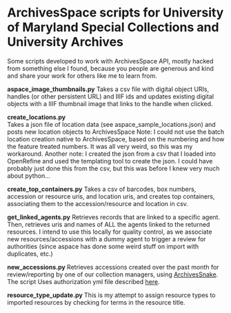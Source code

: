 # ArchivesSpace scripts for University of Maryland Special Collections and University Archives
Some scripts developed to work with ArchivesSpace API, mostly hacked from something else I found, because you people are generous
and kind and share your work for others like me to learn from. 

**aspace_image_thumbnails.py**
Takes a csv file with digital object URIs, handles (or other persistent URL) and IIIF ids and updates existing digital objects 
with a IIIF thumbnail image that links to the handle when clicked.

**create_locations.py**  
Takes a json file of location data (see aspace_sample_locations.json) and posts new location objects to ArchivesSpace
Note: I could not use the batch location creation native to ArchivesSpace, based on the numbering and how the feature treated numbers.
It was all very weird, so this was my workaround. 
Another note: I created the json from a csv that I loaded into OpenRefine and used the templating tool to create the json. I could have 
probably just done this from the csv, but this was before I knew very much about python... 

**create_top_containers.py**
Takes a csv of barcodes, box numbers, accession or resource uris, and location uris, and creates top containers, 
associating them to the accession/resource and location in csv.

**get_linked_agents.py**
Retrieves records that are linked to a specific agent. Then, retrieves uris and names of ALL the agents linked 
to the returned resources. I intend to use this locally for quality control, as we associate new resources/accessions with 
a dummy agent to trigger a review for authorities (since aspace has done some weird stuff on import with duplicates, etc.)

**new_accessions.py**
Retrieves accessions created over the past month for review/reporting by one of our collection managers, using [ArchivesSnake](https://github.com/archivesspace-labs/ArchivesSnake). The script Uses authorization yml file described [here](https://github.com/archivesspace-labs/ArchivesSnake#configuration).

**resource_type_update.py**
This is my attempt to assign resource types to imported resources by checking for terms in the resource title.
